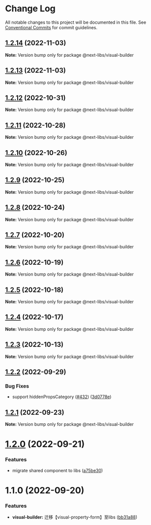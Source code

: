 # Change Log

All notable changes to this project will be documented in this file.
See [Conventional Commits](https://conventionalcommits.org) for commit guidelines.

## [1.2.14](https://github.com/easyops-cn/next-libs/compare/@next-libs/visual-builder@1.2.13...@next-libs/visual-builder@1.2.14) (2022-11-03)

**Note:** Version bump only for package @next-libs/visual-builder





## [1.2.13](https://github.com/easyops-cn/next-libs/compare/@next-libs/visual-builder@1.2.12...@next-libs/visual-builder@1.2.13) (2022-11-03)

**Note:** Version bump only for package @next-libs/visual-builder





## [1.2.12](https://github.com/easyops-cn/next-libs/compare/@next-libs/visual-builder@1.2.11...@next-libs/visual-builder@1.2.12) (2022-10-31)

**Note:** Version bump only for package @next-libs/visual-builder





## [1.2.11](https://github.com/easyops-cn/next-libs/compare/@next-libs/visual-builder@1.2.10...@next-libs/visual-builder@1.2.11) (2022-10-28)

**Note:** Version bump only for package @next-libs/visual-builder





## [1.2.10](https://github.com/easyops-cn/next-libs/compare/@next-libs/visual-builder@1.2.9...@next-libs/visual-builder@1.2.10) (2022-10-26)

**Note:** Version bump only for package @next-libs/visual-builder





## [1.2.9](https://github.com/easyops-cn/next-libs/compare/@next-libs/visual-builder@1.2.8...@next-libs/visual-builder@1.2.9) (2022-10-25)

**Note:** Version bump only for package @next-libs/visual-builder





## [1.2.8](https://github.com/easyops-cn/next-libs/compare/@next-libs/visual-builder@1.2.7...@next-libs/visual-builder@1.2.8) (2022-10-24)

**Note:** Version bump only for package @next-libs/visual-builder





## [1.2.7](https://github.com/easyops-cn/next-libs/compare/@next-libs/visual-builder@1.2.6...@next-libs/visual-builder@1.2.7) (2022-10-20)

**Note:** Version bump only for package @next-libs/visual-builder





## [1.2.6](https://github.com/easyops-cn/next-libs/compare/@next-libs/visual-builder@1.2.5...@next-libs/visual-builder@1.2.6) (2022-10-19)

**Note:** Version bump only for package @next-libs/visual-builder





## [1.2.5](https://github.com/easyops-cn/next-libs/compare/@next-libs/visual-builder@1.2.4...@next-libs/visual-builder@1.2.5) (2022-10-18)

**Note:** Version bump only for package @next-libs/visual-builder





## [1.2.4](https://github.com/easyops-cn/next-libs/compare/@next-libs/visual-builder@1.2.3...@next-libs/visual-builder@1.2.4) (2022-10-17)

**Note:** Version bump only for package @next-libs/visual-builder





## [1.2.3](https://github.com/easyops-cn/next-libs/compare/@next-libs/visual-builder@1.2.2...@next-libs/visual-builder@1.2.3) (2022-10-13)

**Note:** Version bump only for package @next-libs/visual-builder





## [1.2.2](https://github.com/easyops-cn/next-libs/compare/@next-libs/visual-builder@1.2.1...@next-libs/visual-builder@1.2.2) (2022-09-29)


### Bug Fixes

* support hiddenPropsCategory ([#432](https://github.com/easyops-cn/next-libs/issues/432)) ([3d0778e](https://github.com/easyops-cn/next-libs/commit/3d0778eac32f532b031cb0ad67ba1daac441370c))





## [1.2.1](https://github.com/easyops-cn/next-libs/compare/@next-libs/visual-builder@1.2.0...@next-libs/visual-builder@1.2.1) (2022-09-23)

**Note:** Version bump only for package @next-libs/visual-builder





# [1.2.0](https://github.com/easyops-cn/next-libs/compare/@next-libs/visual-builder@1.1.0...@next-libs/visual-builder@1.2.0) (2022-09-21)


### Features

* migrate shared component to libs ([a75be30](https://github.com/easyops-cn/next-libs/commit/a75be3028288fc5f73fef0a02105fb605ad0feeb))





# 1.1.0 (2022-09-20)


### Features

* **visual-builder:** 迁移【visual-property-form】至libs ([bb31a88](https://github.com/easyops-cn/next-libs/commit/bb31a883378a208ae271f2e8c792b049821b6596))

